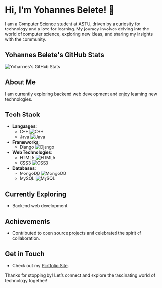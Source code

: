 # Hi, I'm Yohannes Belete! 👋

I am a Computer Science student at ASTU, driven by a curiosity for technology and a love for learning. My journey involves delving into the world of computer science, exploring new ideas, and sharing my insights with the community.

## Yohannes Belete's GitHub Stats
![Yohannes's GitHub Stats](https://github-readme-stats.vercel.app/api?username=YourGitHubUsername&show_icons=true)

## About Me
I am currently exploring backend web development and enjoy learning new technologies.

## Tech Stack
- **Languages**: 
  - C++ ![C++](https://img.shields.io/badge/C%2B%2B-00599C?style=flat&logo=c%2B%2B&logoColor=white)
  - Java ![Java](https://img.shields.io/badge/Java-007396?style=flat&logo=java&logoColor=white)
- **Frameworks**: 
  - Django ![Django](https://img.shields.io/badge/Django-092E20?style=flat&logo=django&logoColor=white)
- **Web Technologies**: 
  - HTML5 ![HTML5](https://img.shields.io/badge/HTML5-E34F26?style=flat&logo=html5&logoColor=white)
  - CSS3 ![CSS3](https://img.shields.io/badge/CSS3-1572B6?style=flat&logo=css3&logoColor=white)
- **Databases**: 
  - MongoDB ![MongoDB](https://img.shields.io/badge/MongoDB-47A248?style=flat&logo=mongodb&logoColor=white)
  - MySQL ![MySQL](https://img.shields.io/badge/MySQL-005EA6?style=flat&logo=mysql&logoColor=white)

## Currently Exploring
- Backend web development

## Achievements
- Contributed to open source projects and celebrated the spirit of collaboration.

## Get in Touch
- Check out my [Portfolio Site](#).

Thanks for stopping by! Let’s connect and explore the fascinating world of technology together!
